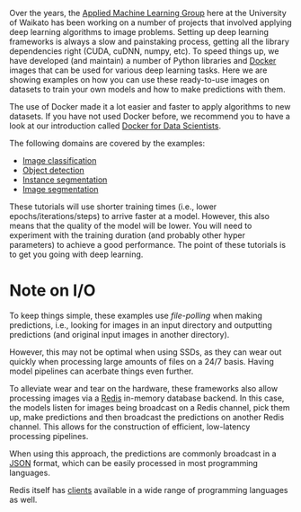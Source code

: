 Over the years, the [Applied Machine Learning Group](https://www.data-mining.co.nz) here at the 
University of Waikato has been working on a number of projects that involved applying deep learning 
algorithms to image problems. Setting up deep learning frameworks is always a slow and painstaking process,
getting all the library dependencies right (CUDA, cuDNN, numpy, etc). To speed things up, we have developed 
(and maintain) a number of Python libraries and [Docker](https://www.docker.com/) images that can be used 
for various deep learning tasks. Here we are showing examples on how you can use these ready-to-use images 
on datasets to train your own models and how to make predictions with them.

The use of Docker made it a lot easier and faster to apply algorithms to new datasets. 
If you have not used Docker before, we recommend you to have a look at our introduction called 
[Docker for Data Scientists](https://www.data-mining.co.nz/docker-for-data-scientists/).

The following domains are covered by the examples:

* [Image classification](image_classification/index.md)
* [Object detection](object_detection/index.md)
* [Instance segmentation](instance_segmentation/index.md)
* [Image segmentation](image_segmentation/index.md)

These tutorials will use shorter training times (i.e., lower epochs/iterations/steps) to
arrive faster at a model. However, this also means that the quality of the model will be lower. 
You will need to experiment with the training duration (and probably other hyper parameters)
to achieve a good performance. The point of these tutorials is to get you going with
deep learning.


# Note on I/O

To keep things simple, these examples use *file-polling* when making predictions, i.e.,
looking for images in an input directory and outputting predictions (and original 
input images in another directory).

However, this may not be optimal when using SSDs, as they can wear out quickly when
processing large amounts of files on a 24/7 basis. Having model pipelines can acerbate
things even further.

To alleviate wear and tear on the hardware, these frameworks also allow processing images
via a [Redis](https://redis.io/) in-memory database backend. In this case, the models
listen for images being broadcast on a Redis channel, pick them up, make predictions and
then broadcast the predictions on another Redis channel. This allows for the construction
of efficient, low-latency processing pipelines.

When using this approach, the predictions are commonly broadcast in a [JSON](https://www.json.org/) 
format, which can be easily processed in most programming languages.

Redis itself has [clients](https://redis.io/docs/clients/) available in a wide range of programming 
languages as well.
